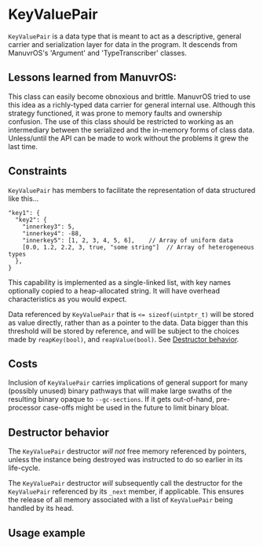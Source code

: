 # KeyValuePair

`KeyValuePair` is a data type that is meant to act as a descriptive, general carrier and serialization layer for data in the program. It descends from ManuvrOS's 'Argument' and 'TypeTranscriber' classes.

Lessons learned from ManuvrOS:
--------------------------------------------------------------------------------
This class can easily become obnoxious and brittle. ManuvrOS tried to use this
  idea as a richly-typed data carrier for general internal use. Although this
  strategy functioned, it was prone to memory faults and ownership confusion.
The use of this class should be restricted to working as an intermediary
  between the serialized and the in-memory forms of class data. Unless/until
  the API can be made to work without the problems it grew the last time.


## Constraints

`KeyValuePair` has members to facilitate the representation of data structured like this...

    "key1": {
      "key2": {
        "innerkey3": 5,
        "innerkey4": -88,
        "innerkey5": [1, 2, 3, 4, 5, 6],    // Array of uniform data
        [0.0, 1.2, 2.2, 3, true, "some string"]  // Array of heterogeneous types
      },
    }

This capability is implemented as a single-linked list, with key names optionally copied to a heap-allocated string. It will have overhead characteristics as you would expect.

Data referenced by `KeyValuePair` that is `<= sizeof(uintptr_t)` will be stored as value directly, rather than as a pointer to the data. Data bigger than this threshold will be stored by reference, and will be subject to the choices made by `reapKey(bool)`, and `reapValue(bool)`. See [Destructor behavior](#Destructor_behavior).

## Costs

Inclusion of `KeyValuePair` carries implications of general support for many (possibly unused) binary pathways that will make large swaths of the resulting binary opaque to `--gc-sections`. If it gets out-of-hand, pre-processor case-offs might be used in the future to limit binary bloat.


## Destructor behavior

The `KeyValuePair` destructor *will not* free memory referenced by pointers, unless the instance being destroyed
was instructed to do so earlier in its life-cycle.

The `KeyValuePair` destructor *will* subsequently call the destructor for the `KeyValuePair` referenced by its `_next` member, if applicable. This ensures the release of all memory associated with a list of `KeyValuePair` being handled by its head.

## Usage example
